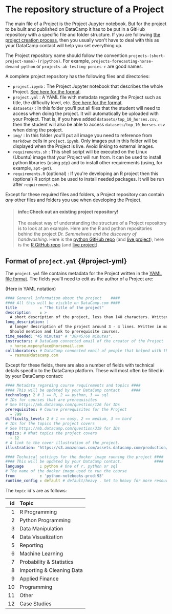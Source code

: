 The repository structure of a Project
==========================================

The main file of a Project is the Project Jupyter notebook. But for the project to be built and published on DataCamp it has to be put in a GitHub repository with a specific file and folder structure. If you are following [the project creation process](projects-process.md), then you usually won't have to deal with this as your DataCamp contact will help you set everything up. 

The Project repository name should follow the convention `projects-(short-project-name)-(r|python)`. For example, `projects-forecasting-horse-demand-python` or `projects-ab-testing-ponies-r` are good names.

A complete project repository has the following files and directories:

* `project.ipynb` : The Project Jupyter notebook that describes the whole Project. [See here for the format](projects-format.md).
* `project.yml` : A YAML file with metadata regarding the Project such as title, the difficulty level, etc. [See here for the format](#project-yml).
* `datasets/` : In this folder you'll put all files that the student will need to access when doing the project. It will automatically be uploaded with your Project. That is, if you have added `datasets/top_10_horses.csv`, then the student will also be able to access `datasets/top_10_horses.csv` when doing the project.
* `img/` : In this folder you'll put all image you need to reference from `markdown` cells in `project.ipynb`. Only images put in this folder will be displayed when the Project is live. Avoid linking to external images.
* `requirements.sh` : This shell script will be executed on the Linux (Ubuntu) image that your Project will run from. It can be used to install python libraries (using `pip`) and to install other requirements (using, for example, `apt-get`).
* `requirements.R` (optional) : If you're developing an R project then this (optional) R script can be used to install needed packages. It will be run after `requirements.sh`.
<!--
* `project_narrative.ipynb` (optional) : If you follow [the project creation process](projects-process.md) then you should have produced this notebook containing only the narrative part of the Project, and it should be included in the Project repository. [See here for the format](projects/projects-narrative-format.md).
-->

Except for these required files and folders, a Project repository can contain *any* other files and folders you use when developing the Project.


> #### info::Check out an existing project repository! 
> The easiest way of understanding the structure of a Project repository is to look at an example. Here are the R and python repositories behind the project *Dr. Semmelweis and the discovery of handwashing*. Here is the [python GitHub repo](https://github.com/datacamp/projects-discovery-of-handwashing-python) (and [live project](https://projects.datacamp.com/projects/20)), here is the [R GitHub repo](https://github.com/datacamp/projects-discovery-of-handwashing-r) (and [live project](https://projects.datacamp.com/projects/49)).



Format of `project.yml` {#project-yml}
-------------------------------------------

The `project.yml` file contains metadata for the Project written in the [YAML file format](https://learnxinyminutes.com/docs/yaml/). The fields you'll need to edit as the author of a Project are:

(Here in YAML notation)

```yaml
#### General information about the project    ####
#### All this will be visible on DataCamp.com ####
title          : "The title of the project"
description    : >
  A short description of the project, less than 140 characters. Written in markdown.
long_description: |
  A longer description of the project around 3 - 4 lines. Written in markdown.
  Should mention and link to prerequisite courses.
time_needed: "45 minutes" # "30/45/60 minutes".
instructors: # DataCamp connected email of the creator of the Project
  - horse.mcponyface@horsemail.com
collaborators: # DataCamp connected email of people that helped with the Project
  - rasmus@datacamp.com
```

Except for these fields, there are also a number of fields with technical details specific to the DataCamp platform. These will most often be filled in by your DataCamp contact:

```yaml
#### Metadata regarding course requirements and topics ####
#### This will be updated by your DataCamp contact     ####
technology: 2 # 1 == R, 2 == python, 3 == sql
# IDs for courses that are prerequisites
# See https://mb.datacamp.com/question/126 for IDs
prerequisites: # Course prerequisites for the Project
  - 799
difficulty_level: 2 # 1 == easy, 2 == medium, 3 == hard
# IDs for the topics the project covers
# See https://mb.datacamp.com/question/319 for IDs
topics: # What topics the project covers
  - 12
# A link to the cover illustration of the project.
illustration: "https://s3.amazonaws.com/assets.datacamp.com/production/project_37/datasets/project_image.png"

#### Technical settings for the docker image running the project ####
#### This will be updated by your DataCamp contact.              ####
language       : python # One of r, python or sql
# The name of the docker image used to run the course
from           : 'python-notebooks-prod:93'
runtime_config : default # default/heavy . Set to heavy for more resource intensive projects.
```

The `topic` id's are as follows:

| id|Topic                     |
|--:|:-------------------------|
|  1|R Programming             |
|  2|Python Programming        |
|  3|Data Manipulation         |
|  4|Data Visualization        |
|  5|Reporting                 |
|  6|Machine Learning          |
|  7|Probability & Statistics  |
|  8|Importing & Cleaning Data |
|  9|Applied Finance           |
| 10|Programming               |
| 11|Other                     |
| 12|Case Studies              |





